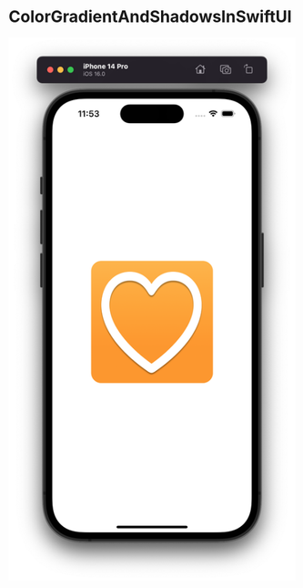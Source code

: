 # ColorGradientAndShadowsInSwiftUI

![](https://github.com/ram4ik/ColorGradientAndShadowsInSwiftUI/blob/main/ColorGradientAndShadowsInSwiftUI/Preview%20Content/Screenshot%202022-10-04%20at%2011.53.13.png)
